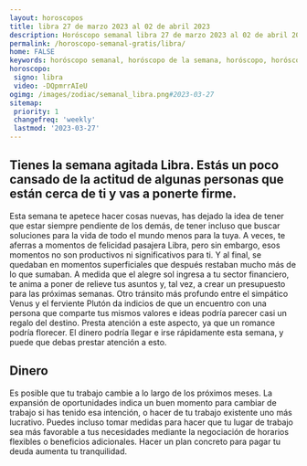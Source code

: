 ```yaml
---
layout: horoscopos
title: libra 27 de marzo 2023 al 02 de abril 2023 
description: Horóscopo semanal libra 27 de marzo 2023 al 02 de abril 2023. Tienes la semana agitada Libra. Estás un poco cansado de la actitud de algunas personas que están cerca de ti y vas a ponerte firme.
permalink: /horoscopo-semanal-gratis/libra/
home: FALSE
keywords: horóscopo semanal, horóscopo de la semana, horóscopo, horóscopo gratis,horóscopos, horóscopo esperanza gracia, horoscopos libra la semana, horóscopos gratis, Tarot, Astrologia, Zodíaco, libra, horoscopo gratis, semanal
horoscopo:
 signo: libra
 video: -DQpmrrAIeU
ogimg: /images/zodiac/semanal_libra.png#2023-03-27
sitemap:
 priority: 1
 changefreq: 'weekly'
 lastmod: '2023-03-27'
---
```




## Tienes la semana agitada Libra. Estás un poco cansado de la actitud de algunas personas que están cerca de ti y vas a ponerte firme.

Esta semana te apetece hacer cosas nuevas, has dejado la idea de tener que estar siempre pendiente de los demás, de tener incluso que buscar soluciones para la vida de todo el mundo menos para la tuya. 
 A veces, te aferras a momentos de felicidad pasajera Libra, pero sin embargo, esos momentos no son productivos ni significativos para ti. Y al final, se quedaban en momentos superficiales que después restaban mucho más de lo que sumaban.
A medida que el alegre sol ingresa a tu sector financiero, te anima a poner de relieve tus asuntos y, tal vez, a crear un presupuesto para las próximas semanas. Otro tránsito más profundo entre el simpático Venus y el ferviente Plutón da indicios de que un encuentro con una persona que comparte tus mismos valores e ideas podría parecer casi un regalo del destino. Presta atención a este aspecto, ya que un romance podría florecer. El dinero podría llegar e irse rápidamente esta semana, y puede que debas prestar atención a esto.

## Dinero

Es posible que tu trabajo cambie a lo largo de los próximos meses. La expansión de oportunidades indica un buen momento para cambiar de trabajo si has tenido esa intención, o hacer de tu trabajo existente uno más lucrativo. Puedes incluso tomar medidas para hacer que tu lugar de trabajo sea más favorable a tus necesidades mediante la negociación de horarios flexibles o beneficios adicionales. Hacer un plan concreto para pagar tu deuda aumenta tu tranquilidad.